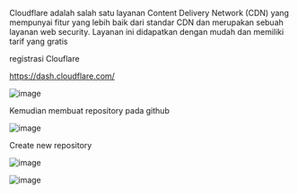 Cloudflare adalah salah satu layanan Content Delivery Network (CDN) yang mempunyai fitur yang lebih baik dari standar CDN dan merupakan sebuah layanan web security. Layanan ini didapatkan dengan mudah dan memiliki tarif yang gratis

registrasi Clouflare

https://dash.cloudflare.com/

![image](https://user-images.githubusercontent.com/106061407/171104648-410e465a-bf9b-4aa1-aa6f-ac38c5836edd.png)


Kemudian membuat repository pada github

![image](https://user-images.githubusercontent.com/106061407/171104861-85244540-d8e8-4a7d-9839-f333bfb8da7c.png)

Create new repository

![image](https://user-images.githubusercontent.com/106061407/171104927-6557137a-e302-4717-8a0c-dba5005e5c63.png)

![image](https://user-images.githubusercontent.com/106061407/171104952-c4f6f176-a156-4c9e-a8c2-4d29c26f642b.png)

